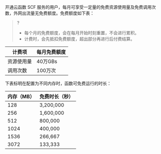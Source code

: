 开通云函数 SCF 服务的用户，每月可享受一定量的免费资源使用量及免费调用次数，外网出流量无免费额度。免费额度如下表：

>?
>- 每个月的免费额度，会在每月开始时刻重置，不会进行累积。
>- 计费时，会先抵扣免费额度，超出部分再进行后付费结算。

| 计费项 |  每月免费额度 | 
| ---- | ------ | 
| 资源使用量 | 40万GBs  | 
| 调用次数    | 100万次   | 

下表标明在配置为不同内存时，函数可免费运行的时长：

| 内存（MB）|免费时长（秒）|
| --- | --- |
| 128 | 3,200,000 |
| 256 | 1,600,000 |
| 512 | 800,000 |
| 1024 | 400,000 |
| 1536 | 266,667 |
| 3072 | 133,333 |
